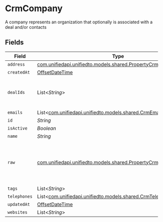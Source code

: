 # CrmCompany

A company represents an organization that optionally is associated with a deal and/or contacts


## Fields

| Field                                                                                                                | Type                                                                                                                 | Required                                                                                                             | Description                                                                                                          |
| -------------------------------------------------------------------------------------------------------------------- | -------------------------------------------------------------------------------------------------------------------- | -------------------------------------------------------------------------------------------------------------------- | -------------------------------------------------------------------------------------------------------------------- |
| `address`                                                                                                            | [com.unifiedapi.unifiedto.models.shared.PropertyCrmCompanyAddress](../../models/shared/PropertyCrmCompanyAddress.md) | :heavy_minus_sign:                                                                                                   | N/A                                                                                                                  |
| `createdAt`                                                                                                          | [OffsetDateTime](https://docs.oracle.com/javase/8/docs/api/java/time/OffsetDateTime.html)                            | :heavy_minus_sign:                                                                                                   | N/A                                                                                                                  |
| `dealIds`                                                                                                            | List<*String*>                                                                                                       | :heavy_minus_sign:                                                                                                   | An array of deal IDs associated with this contact                                                                    |
| `emails`                                                                                                             | List<[com.unifiedapi.unifiedto.models.shared.CrmEmail](../../models/shared/CrmEmail.md)>                             | :heavy_minus_sign:                                                                                                   | N/A                                                                                                                  |
| `id`                                                                                                                 | *String*                                                                                                             | :heavy_minus_sign:                                                                                                   | N/A                                                                                                                  |
| `isActive`                                                                                                           | *Boolean*                                                                                                            | :heavy_minus_sign:                                                                                                   | N/A                                                                                                                  |
| `name`                                                                                                               | *String*                                                                                                             | :heavy_minus_sign:                                                                                                   | N/A                                                                                                                  |
| `raw`                                                                                                                | [com.unifiedapi.unifiedto.models.shared.PropertyCrmCompanyRaw](../../models/shared/PropertyCrmCompanyRaw.md)         | :heavy_minus_sign:                                                                                                   | The raw data returned by the integration for this company                                                            |
| `tags`                                                                                                               | List<*String*>                                                                                                       | :heavy_minus_sign:                                                                                                   | N/A                                                                                                                  |
| `telephones`                                                                                                         | List<[com.unifiedapi.unifiedto.models.shared.CrmTelephone](../../models/shared/CrmTelephone.md)>                     | :heavy_minus_sign:                                                                                                   | N/A                                                                                                                  |
| `updatedAt`                                                                                                          | [OffsetDateTime](https://docs.oracle.com/javase/8/docs/api/java/time/OffsetDateTime.html)                            | :heavy_minus_sign:                                                                                                   | N/A                                                                                                                  |
| `websites`                                                                                                           | List<*String*>                                                                                                       | :heavy_minus_sign:                                                                                                   | N/A                                                                                                                  |